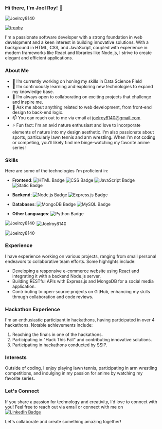 ### Hi there, I'm Joel Roy! 👋

<p align="left"> <img src="https://komarev.com/ghpvc/?username=Joelroy8140&label=Profile%20views&color=0e75b6&style=flat" alt="Joelroy8140" /> </p>

[![trophy](https://github-profile-trophy.vercel.app/?username=Joelroy8140)](https://github.com/ryo-ma/github-profile-trophy)

I'm a passionate software developer with a strong foundation in web development and a keen interest in building innovative solutions. With a background in HTML, CSS, and JavaScript, coupled with experience in modern frameworks like React and libraries like Node.js, I strive to create elegant and efficient applications.

### About Me

- 🔭 I’m currently working on honing my skills in Data Science Field
- 🌱 I’m continuously learning and exploring new technologies to expand my knowledge base.
- 👯 I’m always open to collaborating on exciting projects that challenge and inspire me.
- 💬 Ask me about anything related to web development, from front-end design to back-end logic.
- 📫 You can reach out to me via email at [joelroy8140@gmail.com](mailto:joelroy8140@gmail.com).
- ⚡ Fun fact: I'm an avid nature enthusiast and love to incorporate elements of nature into my design aesthetic. I'm also passionate about sports, particularly lawn tennis and arm wrestling. When I'm not coding or competing, you'll likely find me binge-watching my favorite anime series!

### Skills

Here are some of the technologies I'm proficient in:

- **Frontend**:
 ![HTML Badge](https://img.shields.io/badge/HTML-E34F26?style=for-the-badge&logo=html5&logoColor=white)
![CSS Badge](https://img.shields.io/badge/CSS-1572B6?style=for-the-badge&logo=css3&logoColor=white)
![JavaScript Badge](https://img.shields.io/badge/JavaScript-F7DF1E?style=for-the-badge&logo=javascript&logoColor=black)
![Static Badge](https://img.shields.io/badge/React-61DBFB?style=for-the-badge&logo=React&logoColor=React-61DBFB&labelColor=black)

- **Backend**:
 ![Node.js Badge](https://img.shields.io/badge/Node.js-339933?style=for-the-badge&logo=node.js&logoColor=white)
![Express.js Badge](https://img.shields.io/badge/Express.js-000000?style=for-the-badge&logo=express&logoColor=white)

- **Databases**:
 ![MongoDB Badge](https://img.shields.io/badge/MongoDB-47A248?style=for-the-badge&logo=mongodb&logoColor=white)
![MySQL Badge](https://img.shields.io/badge/MySQL-4479A1?style=for-the-badge&logo=mysql&logoColor=white)

- **Other Languages**:
 ![Python Badge](https://img.shields.io/badge/Python-3776AB?style=for-the-badge&logo=python&logoColor=white)
  

<p><img align="left" src="https://github-readme-stats.vercel.app/api/top-langs?username=Joelroy8140&show_icons=true&locale=en&layout=compact&theme=dark" alt="Joelroy8140" /></p>

<p>&nbsp;<img align="center" src="https://github-readme-stats.vercel.app/api?username=Joelroy8140&show_icons=true&locale=en&theme=dark" alt="Joelroy8140" /></p>

<p><img align="center" src="https://github-readme-streak-stats.herokuapp.com/?user=Joelroy8140&theme=dark" alt="Joelroy8140" /></p>



### Experience

I have experience working on various projects, ranging from small personal endeavors to collaborative team efforts. Some highlights include:

- Developing a responsive e-commerce website using React and integrating it with a backend Node.js server.
- Building RESTful APIs with Express.js and MongoDB for a social media application.
- Contributing to open-source projects on GitHub, enhancing my skills through collaboration and code reviews.

### Hackathon Experience

I'm an enthusiastic participant in hackathons, having participated in over 4 hackathons. Notable achievements include:

1. Reaching the finals in one of the hackathons.
2. Participating in "Hack This Fall" and contributing innovative solutions.
3. Participating in hackathons conducted by SSIP.

### Interests

Outside of coding, I enjoy playing lawn tennis, participating in arm wrestling competitions, and indulging in my passion for anime by watching my favorite series.

### Let's Connect

If you share a passion for technology and creativity, I'd love to connect with you! Feel free to reach out via email or connect with me on [![LinkedIn Badge](https://img.shields.io/badge/LinkedIn-0077B5?style=for-the-badge&logo=linkedin&logoColor=white)](https://www.linkedin.com/in/joel-roy-74198322b/)


Let's collaborate and create something amazing together!

